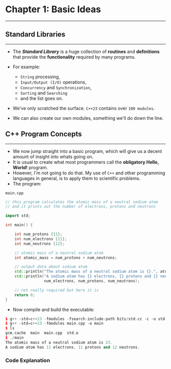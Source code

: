 # Chapter 1: Basic Ideas
---
## Standard Libraries
---
* The ___Standard Library___ is a huge collection of __routines__ and __definitions__ that provide the __functionality__ required by many programs.
* For example:
    - `String` processing,
    - `Input/Output (I/O)` operations,
    - `Concurrency` and `Synchronization`,
    - `Sorting` and `Searching`
    - and the list goes on.

* We've only scratched the surface. `C++23` contains over `100 modules`.
* We can also create our own modules, something we'll do down the line.

## C++ Program Concepts
---
* We now jump straight into a basic program, which will give us a decent amount of insight into whats going on.
* It is usual to create what most programmers call the __obligatory Hello, World!__ program.
* However, I'm not going to do that. My use of `C++` and other programming languages in general, is to apply them to scientific problems.
* The program:

`main.cpp`

```cpp
// this program calculates the atomic mass of a neutral sodium atom
// and it prints out the number of electrons, protons and neutrons

import std;

int main() {

    int num_protons {11};
    int num_electrons {11};
    int num_neutrons {12};

    // atomic mass of a neutral sodium atom
    int atomic_mass = num_protons + num_neutrons;

    // output data about sodium atom
    std::println("The atomic mass of a neutral sodium atom is {}.", atomic_mass);
    std::println("A sodium atom has {} electrons, {} protons and {} neutrons.", 
                 num_electrons, num_protons, num_neutrons);

    // not really required but here it is
    return 0;
}
```
* Now compile and build the executable:
```cpp
$ g++ -std=c++23 -fmodules -fsearch-include-path bits/std.cc -c -o std.o
$ g++ -std=c++23 -fmodules main.cpp -o main
$ ls
gcm.cache  main  main.cpp  std.o
$ ./main
The atomic mass of a neutral sodium atom is 23.
A sodium atom has 11 electrons, 11 protons and 12 neutrons.
```
### Code Explanation

